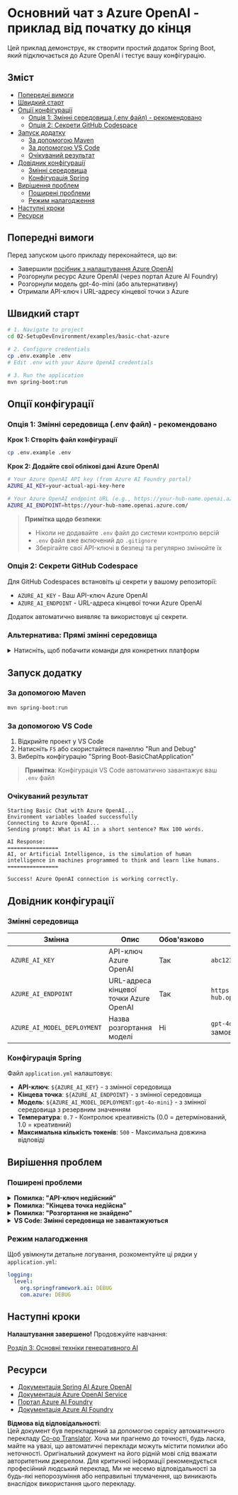 <!--
CO_OP_TRANSLATOR_METADATA:
{
  "original_hash": "efd82efe50711d7e257eb943151d682c",
  "translation_date": "2025-07-27T13:49:29+00:00",
  "source_file": "02-SetupDevEnvironment/examples/basic-chat-azure/README.md",
  "language_code": "uk"
}
-->
# Основний чат з Azure OpenAI - приклад від початку до кінця

Цей приклад демонструє, як створити простий додаток Spring Boot, який підключається до Azure OpenAI і тестує вашу конфігурацію.

## Зміст

- [Попередні вимоги](../../../../../02-SetupDevEnvironment/examples/basic-chat-azure)
- [Швидкий старт](../../../../../02-SetupDevEnvironment/examples/basic-chat-azure)
- [Опції конфігурації](../../../../../02-SetupDevEnvironment/examples/basic-chat-azure)
  - [Опція 1: Змінні середовища (.env файл) - рекомендовано](../../../../../02-SetupDevEnvironment/examples/basic-chat-azure)
  - [Опція 2: Секрети GitHub Codespace](../../../../../02-SetupDevEnvironment/examples/basic-chat-azure)
- [Запуск додатку](../../../../../02-SetupDevEnvironment/examples/basic-chat-azure)
  - [За допомогою Maven](../../../../../02-SetupDevEnvironment/examples/basic-chat-azure)
  - [За допомогою VS Code](../../../../../02-SetupDevEnvironment/examples/basic-chat-azure)
  - [Очікуваний результат](../../../../../02-SetupDevEnvironment/examples/basic-chat-azure)
- [Довідник конфігурації](../../../../../02-SetupDevEnvironment/examples/basic-chat-azure)
  - [Змінні середовища](../../../../../02-SetupDevEnvironment/examples/basic-chat-azure)
  - [Конфігурація Spring](../../../../../02-SetupDevEnvironment/examples/basic-chat-azure)
- [Вирішення проблем](../../../../../02-SetupDevEnvironment/examples/basic-chat-azure)
  - [Поширені проблеми](../../../../../02-SetupDevEnvironment/examples/basic-chat-azure)
  - [Режим налагодження](../../../../../02-SetupDevEnvironment/examples/basic-chat-azure)
- [Наступні кроки](../../../../../02-SetupDevEnvironment/examples/basic-chat-azure)
- [Ресурси](../../../../../02-SetupDevEnvironment/examples/basic-chat-azure)

## Попередні вимоги

Перед запуском цього прикладу переконайтеся, що ви:

- Завершили [посібник з налаштування Azure OpenAI](../../getting-started-azure-openai.md)  
- Розгорнули ресурс Azure OpenAI (через портал Azure AI Foundry)  
- Розгорнули модель gpt-4o-mini (або альтернативну)  
- Отримали API-ключ і URL-адресу кінцевої точки з Azure  

## Швидкий старт

```bash
# 1. Navigate to project
cd 02-SetupDevEnvironment/examples/basic-chat-azure

# 2. Configure credentials
cp .env.example .env
# Edit .env with your Azure OpenAI credentials

# 3. Run the application
mvn spring-boot:run
```

## Опції конфігурації

### Опція 1: Змінні середовища (.env файл) - рекомендовано

**Крок 1: Створіть файл конфігурації**
```bash
cp .env.example .env
```

**Крок 2: Додайте свої облікові дані Azure OpenAI**
```bash
# Your Azure OpenAI API key (from Azure AI Foundry portal)
AZURE_AI_KEY=your-actual-api-key-here

# Your Azure OpenAI endpoint URL (e.g., https://your-hub-name.openai.azure.com/)
AZURE_AI_ENDPOINT=https://your-hub-name.openai.azure.com/
```

> **Примітка щодо безпеки**: 
> - Ніколи не додавайте `.env` файл до системи контролю версій
> - `.env` файл вже включений до `.gitignore`
> - Зберігайте свої API-ключі в безпеці та регулярно змінюйте їх

### Опція 2: Секрети GitHub Codespace

Для GitHub Codespaces встановіть ці секрети у вашому репозиторії:
- `AZURE_AI_KEY` - Ваш API-ключ Azure OpenAI
- `AZURE_AI_ENDPOINT` - URL-адреса кінцевої точки Azure OpenAI

Додаток автоматично виявляє та використовує ці секрети.

### Альтернатива: Прямі змінні середовища

<details>
<summary>Натисніть, щоб побачити команди для конкретних платформ</summary>

**Linux/macOS (bash/zsh):**
```bash
export AZURE_AI_KEY=your-actual-api-key-here
export AZURE_AI_ENDPOINT=https://your-hub-name.openai.azure.com/
```

**Windows (Command Prompt):**
```cmd
set AZURE_AI_KEY=your-actual-api-key-here
set AZURE_AI_ENDPOINT=https://your-hub-name.openai.azure.com/
```

**Windows (PowerShell):**
```powershell
$env:AZURE_AI_KEY="your-actual-api-key-here"
$env:AZURE_AI_ENDPOINT="https://your-hub-name.openai.azure.com/"
```
</details>

## Запуск додатку

### За допомогою Maven

```bash
mvn spring-boot:run
```

### За допомогою VS Code

1. Відкрийте проект у VS Code
2. Натисніть `F5` або скористайтеся панеллю "Run and Debug"
3. Виберіть конфігурацію "Spring Boot-BasicChatApplication"

> **Примітка**: Конфігурація VS Code автоматично завантажує ваш `.env` файл

### Очікуваний результат

```
Starting Basic Chat with Azure OpenAI...
Environment variables loaded successfully
Connecting to Azure OpenAI...
Sending prompt: What is AI in a short sentence? Max 100 words.

AI Response:
================
AI, or Artificial Intelligence, is the simulation of human intelligence in machines programmed to think and learn like humans.
================

Success! Azure OpenAI connection is working correctly.
```

## Довідник конфігурації

### Змінні середовища

| Змінна | Опис | Обов'язково | Приклад |
|--------|------|-------------|---------|
| `AZURE_AI_KEY` | API-ключ Azure OpenAI | Так | `abc123...` |
| `AZURE_AI_ENDPOINT` | URL-адреса кінцевої точки Azure OpenAI | Так | `https://my-hub.openai.azure.com/` |
| `AZURE_AI_MODEL_DEPLOYMENT` | Назва розгортання моделі | Ні | `gpt-4o-mini` (за замовчуванням) |

### Конфігурація Spring

Файл `application.yml` налаштовує:
- **API-ключ**: `${AZURE_AI_KEY}` - з змінної середовища
- **Кінцева точка**: `${AZURE_AI_ENDPOINT}` - з змінної середовища  
- **Модель**: `${AZURE_AI_MODEL_DEPLOYMENT:gpt-4o-mini}` - з змінної середовища з резервним значенням
- **Температура**: `0.7` - Контролює креативність (0.0 = детермінований, 1.0 = креативний)
- **Максимальна кількість токенів**: `500` - Максимальна довжина відповіді

## Вирішення проблем

### Поширені проблеми

<details>
<summary><strong>Помилка: "API-ключ недійсний"</strong></summary>

- Перевірте, чи правильно встановлено `AZURE_AI_KEY` у вашому `.env` файлі
- Переконайтеся, що API-ключ скопійовано точно з порталу Azure AI Foundry
- Перевірте, чи немає зайвих пробілів або лапок навколо ключа
</details>

<details>
<summary><strong>Помилка: "Кінцева точка недійсна"</strong></summary>

- Переконайтеся, що ваш `AZURE_AI_ENDPOINT` включає повну URL-адресу (наприклад, `https://your-hub-name.openai.azure.com/`)
- Перевірте узгодженість зі слешами в кінці
- Переконайтеся, що кінцева точка відповідає вашому регіону розгортання Azure
</details>

<details>
<summary><strong>Помилка: "Розгортання не знайдено"</strong></summary>

- Перевірте, чи назва розгортання моделі точно відповідає тому, що розгорнуто в Azure
- Переконайтеся, що модель успішно розгорнута та активна
- Спробуйте використати назву розгортання за замовчуванням: `gpt-4o-mini`
</details>

<details>
<summary><strong>VS Code: Змінні середовища не завантажуються</strong></summary>

- Переконайтеся, що ваш `.env` файл знаходиться в кореневій директорії проекту (на тому ж рівні, що і `pom.xml`)
- Спробуйте запустити `mvn spring-boot:run` у вбудованому терміналі VS Code
- Перевірте, чи правильно встановлено розширення Java для VS Code
- Переконайтеся, що конфігурація запуску має `"envFile": "${workspaceFolder}/.env"`
</details>

### Режим налагодження

Щоб увімкнути детальне логування, розкоментуйте ці рядки у `application.yml`:

```yaml
logging:
  level:
    org.springframework.ai: DEBUG
    com.azure: DEBUG
```

## Наступні кроки

**Налаштування завершено!** Продовжуйте навчання:

[Розділ 3: Основні техніки генеративного AI](../../../03-CoreGenerativeAITechniques/README.md)

## Ресурси

- [Документація Spring AI Azure OpenAI](https://docs.spring.io/spring-ai/reference/api/clients/azure-openai-chat.html)
- [Документація Azure OpenAI Service](https://learn.microsoft.com/azure/ai-services/openai/)
- [Портал Azure AI Foundry](https://ai.azure.com/)
- [Документація Azure AI Foundry](https://learn.microsoft.com/azure/ai-foundry/how-to/create-projects?tabs=ai-foundry&pivots=hub-project)

**Відмова від відповідальності**:  
Цей документ був перекладений за допомогою сервісу автоматичного перекладу [Co-op Translator](https://github.com/Azure/co-op-translator). Хоча ми прагнемо до точності, будь ласка, майте на увазі, що автоматичні переклади можуть містити помилки або неточності. Оригінальний документ на його рідній мові слід вважати авторитетним джерелом. Для критичної інформації рекомендується професійний людський переклад. Ми не несемо відповідальності за будь-які непорозуміння або неправильні тлумачення, що виникають внаслідок використання цього перекладу.